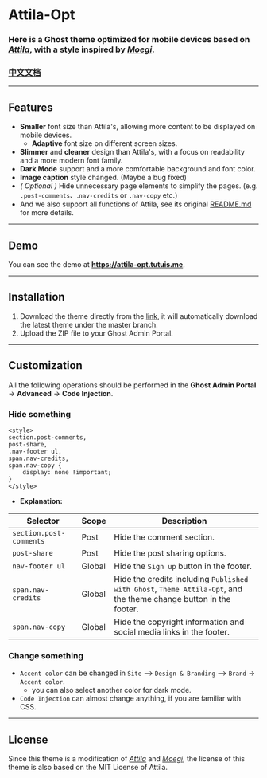 # Attila-Opt
### Here is a Ghost theme optimized for mobile devices based on [*Attila*](https://github.com/zutrinken/attila), with a style inspired by [*Moegi*](https://github.com/moegi-design/ghost-theme-Moegi). 

### [**中文文档**](https://github.com/bunizao/attila-opt/blob/master/README_zh.md)

---

## Features
 - **Smaller** font size than Attila's, allowing more content to be displayed on mobile devices.
    - **Adaptive** font size on different screen sizes.
 - **Slimmer** and **cleaner** design than Attila's, with a focus on readability and a more modern font family.
 - **Dark Mode** support and a more comfortable background and font color.
 - **Image caption** style changed. (Maybe a bug fixed)
 - *( Optional )* Hide unnecessary page elements to simplify the pages. (e.g. `.post-comments`、.`nav-credits` or `.nav-copy` etc.)
 - And we also support all functions of Attila, see its original [README.md](https://github.com/zutrinken/attila/blob/main/README.md) for more details.
  
---

## Demo
You can see the demo at **https://attila-opt.tutuis.me**.

---

## Installation
1. Download the theme directly from the [link](https://github.com/bunizao/attila-opt/archive/refs/heads/master.zip), it will automatically download the latest theme under the master branch.
2. Upload the ZIP file to your Ghost Admin Portal.
---
## Customization
All the following operations should be performed in the **Ghost Admin Portal** -> **Advanced** -> **Code Injection**.
### Hide something

```
<style>
section.post-comments, 
post-share,
.nav-footer ul,
span.nav-credits, 
span.nav-copy {
    display: none !important;
}
</style>
```

- **Explanation:**

| Selector               | Scope  | Description                                                                       |
|------------------------|--------|-----------------------------------------------------------------------------------|
| `section.post-comments`| Post   | Hide the comment section.                                                         |
| `post-share`           | Post   | Hide the post sharing options.                                                    |
| `nav-footer ul`        | Global | Hide the `Sign up` button in the footer.                                          |
| `span.nav-credits`     | Global | Hide the credits including `Published with Ghost`, `Theme Attila-Opt`, and the theme change button in the footer. |
| `span.nav-copy`        | Global | Hide the copyright information and social media links in the footer.              |

### Change something
- `Accent color` can be changed in `Site` —> `Design & Branding` —> `Brand` -> `Accent color`.
  - you can also select another color for dark mode.
- `Code Injection` can almost change anything, if you are familiar with CSS.

---

## License
Since this theme is a modification of [*Attila*](https://github.com/zutrinken/attila) and [*Moegi*](https://github.com/moegi-design/ghost-theme-Moegi), the license of this theme is also based on the MIT License of Attila.